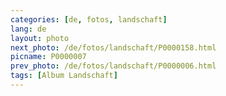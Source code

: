 ```yaml
---
categories: [de, fotos, landschaft]
lang: de
layout: photo
next_photo: /de/fotos/landschaft/P0000158.html
picname: P0000007
prev_photo: /de/fotos/landschaft/P0000006.html
tags: [Album Landschaft]
---
```

